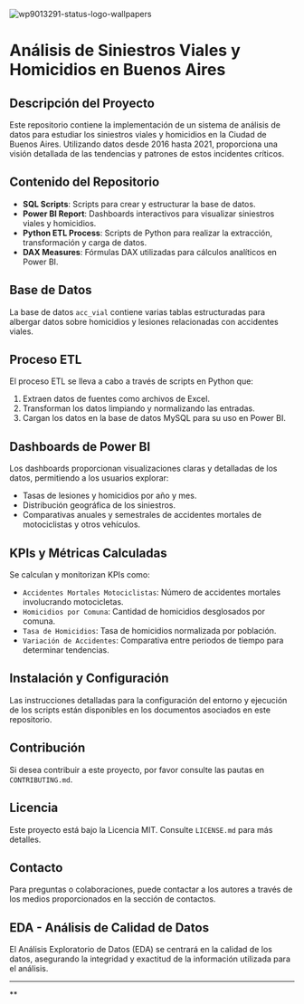 ![wp9013291-status-logo-wallpapers](https://github.com/fcuerdo/Project2-Henry/assets/33520476/7584af02-1e5d-4aff-b52f-93dd459f47d3)


# Análisis de Siniestros Viales y Homicidios en Buenos Aires

## Descripción del Proyecto
Este repositorio contiene la implementación de un sistema de análisis de datos para estudiar los siniestros viales y homicidios en la Ciudad de Buenos Aires. Utilizando datos desde 2016 hasta 2021, proporciona una visión detallada de las tendencias y patrones de estos incidentes críticos.

## Contenido del Repositorio
- **SQL Scripts**: Scripts para crear y estructurar la base de datos.
- **Power BI Report**: Dashboards interactivos para visualizar siniestros viales y homicidios.
- **Python ETL Process**: Scripts de Python para realizar la extracción, transformación y carga de datos.
- **DAX Measures**: Fórmulas DAX utilizadas para cálculos analíticos en Power BI.

## Base de Datos
La base de datos `acc_vial` contiene varias tablas estructuradas para albergar datos sobre homicidios y lesiones relacionadas con accidentes viales.

## Proceso ETL
El proceso ETL se lleva a cabo a través de scripts en Python que:
1. Extraen datos de fuentes como archivos de Excel.
2. Transforman los datos limpiando y normalizando las entradas.
3. Cargan los datos en la base de datos MySQL para su uso en Power BI.

## Dashboards de Power BI
Los dashboards proporcionan visualizaciones claras y detalladas de los datos, permitiendo a los usuarios explorar:
- Tasas de lesiones y homicidios por año y mes.
- Distribución geográfica de los siniestros.
- Comparativas anuales y semestrales de accidentes mortales de motociclistas y otros vehículos.

## KPIs y Métricas Calculadas
Se calculan y monitorizan KPIs como:
- `Accidentes Mortales Motociclistas`: Número de accidentes mortales involucrando motocicletas.
- `Homicidios por Comuna`: Cantidad de homicidios desglosados por comuna.
- `Tasa de Homicidios`: Tasa de homicidios normalizada por población.
- `Variación de Accidentes`: Comparativa entre periodos de tiempo para determinar tendencias.

## Instalación y Configuración
Las instrucciones detalladas para la configuración del entorno y ejecución de los scripts están disponibles en los documentos asociados en este repositorio.

## Contribución
Si desea contribuir a este proyecto, por favor consulte las pautas en `CONTRIBUTING.md`.

## Licencia
Este proyecto está bajo la Licencia MIT. Consulte `LICENSE.md` para más detalles.

## Contacto
Para preguntas o colaboraciones, puede contactar a los autores a través de los medios proporcionados en la sección de contactos.

## EDA - Análisis de Calidad de Datos
El Análisis Exploratorio de Datos (EDA) se centrará en la calidad de los datos, asegurando la integridad y exactitud de la información utilizada para el análisis.

---

**

